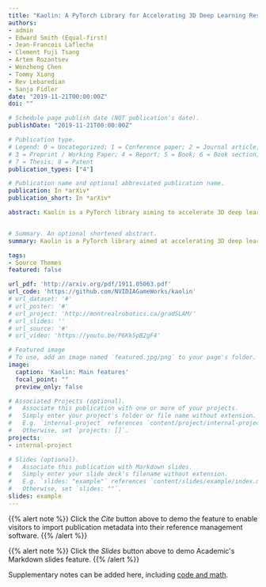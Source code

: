 ```yaml
---
title: "Kaolin: A PyTorch Library for Accelerating 3D Deep Learning Research"
authors:
- admin
- Edward Smith (Equal-first)
- Jean-Francois Lafleche
- Clement Fuji Tsang
- Artem Rozantsev
- Wenzheng Chen
- Tommy Xiang
- Rev Lebaredian
- Sanja Fidler
date: "2019-11-21T00:00:00Z"
doi: ""

# Schedule page publish date (NOT publication's date).
publishDate: "2019-11-21T00:00:00Z"

# Publication type.
# Legend: 0 = Uncategorized; 1 = Conference paper; 2 = Journal article;
# 3 = Preprint / Working Paper; 4 = Report; 5 = Book; 6 = Book section;
# 7 = Thesis; 8 = Patent
publication_types: ["4"]

# Publication name and optional abbreviated publication name.
publication: In *arXiv*
publication_short: In *arXiv*

abstract: Kaolin is a PyTorch library aiming to accelerate 3D deep learning research. Kaolin provides efficient implementations of differentiable 3D modules for use in deep learning systems. With functionality to load and preprocess several popular 3D datasets, and native functions to manipulate meshes, pointclouds, signed distance functions, and voxel grids, Kaolin mitigates the need to write wasteful boilerplate code. Kaolin packages together several differentiable graphics modules including rendering, lighting, shading, and view warping. Kaolin also supports an array of loss functions and evaluation metrics for seamless evaluation and provides visualization functionality to render the 3D results. Importantly, we curate a comprehensive model zoo comprising many state-of-the-art 3D deep learning architectures, to serve as a starting point for future research endeavours.


# Summary. An optional shortened abstract.
summary: Kaolin is a PyTorch library aimed at accelerating 3D deep learning research.

tags:
- Source Themes
featured: false

url_pdf: 'http://arxiv.org/pdf/1911.05063.pdf'
url_code: 'https://github.com/NVIDIAGameWorks/kaolin'
# url_dataset: '#'
# url_poster: '#'
# url_project: 'http://montrealrobotics.ca/gradSLAM/'
# url_slides: ''
# url_source: '#'
# url_video: 'https://youtu.be/P6Kk5pB2gF4'

# Featured image
# To use, add an image named `featured.jpg/png` to your page's folder. 
image:
  caption: 'Kaolin: Main features'
  focal_point: ""
  preview_only: false

# Associated Projects (optional).
#   Associate this publication with one or more of your projects.
#   Simply enter your project's folder or file name without extension.
#   E.g. `internal-project` references `content/project/internal-project/index.md`.
#   Otherwise, set `projects: []`.
projects:
- internal-project

# Slides (optional).
#   Associate this publication with Markdown slides.
#   Simply enter your slide deck's filename without extension.
#   E.g. `slides: "example"` references `content/slides/example/index.md`.
#   Otherwise, set `slides: ""`.
slides: example
---
```


{{% alert note %}}
Click the *Cite* button above to demo the feature to enable visitors to import publication metadata into their reference management software.
{{% /alert %}}

{{% alert note %}}
Click the *Slides* button above to demo Academic's Markdown slides feature.
{{% /alert %}}

Supplementary notes can be added here, including [code and math](https://sourcethemes.com/academic/docs/writing-markdown-latex/).

